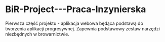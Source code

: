 # BiR-Project---Praca-Inzynierska
Pierwsza część projektu - aplikacja webowa będąca podstawą do tworzenia aplikacji progresywnej. Zapewnia podstawowy zestaw narzędzi niezbędnych w browarnictwie.
